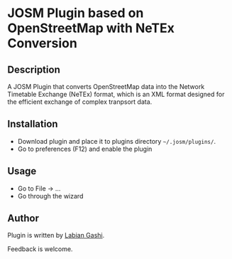 # JOSM Plugin based on OpenStreetMap with NeTEx Conversion

Description
------
A JOSM Plugin that converts OpenStreetMap data into the Network Timetable Exchange (NeTEx) format, which is an XML format designed for the efficient exchange of complex tranpsort data.

Installation
------
* Download plugin and place it to plugins directory `~/.josm/plugins/`. 
* Go to preferences (F12) and enable the plugin

Usage
-----
* Go to File -> ...
* Go through the wizard

Author
------

Plugin is written by [Labian Gashi](https://gitlab.com/labiangashi).

Feedback is welcome.
